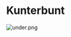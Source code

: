 # Kunterbunt
![under.png](https://github.com/Frankhag/Villa-Kunterbunt/www/img//under.png?raw=true)
